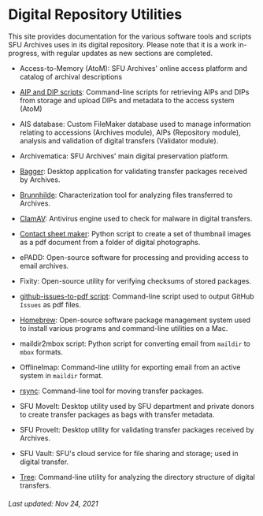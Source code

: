 # Digital Repository Utilities

This site provides documentation for the various software tools and scripts SFU Archives uses in its digital repository. Please note that it is a work in-progress, with regular updates as new sections are completed.

- Access-to-Memory (AtoM): SFU Archives' online access platform and catalog of archival descriptions

- [AIP and DIP scripts](utilities/aip-and-dip-scripts.md): Command-line scripts for retrieving AIPs and DIPs from storage and upload DIPs and metadata to the access system (AtoM)

- AIS database: Custom FileMaker database used to manage information relating to accessions (Archives module), AIPs (Repository module), analysis and validation of digital transfers (Validator module).

- Archivematica: SFU Archives' main digital preservation platform.

- [Bagger](utilities/bagger.md): Desktop application for validating transfer packages received by Archives.

- [Brunnhilde](utilities/brunnhilde.md): Characterization tool for analyzing files transferred to Archives.

- [ClamAV](utilities/clamav.md): Antivirus engine used to check for malware in digital transfers.

- [Contact sheet maker](utilities/contact-sheet-maker.md): Python script to create a set of thumbnail images as a pdf document from a folder of digital photographs.

- ePADD: Open-source software for processing and providing access to email archives.

- Fixity: Open-source utility for verifying checksums of stored packages.

- [github-issues-to-pdf script](utilities/github-issues-to-pdf.md): Command-line script used to output GitHub `Issues` as pdf files.

- [Homebrew](utilities/homebrew.md): Open-source software package management system used to install various programs and command-line utilities on a Mac.

- maildir2mbox script: Python script for converting email from `maildir` to `mbox` formats.

- OfflineImap: Command-line utility for exporting email from an active system in `maildir` format.

- [rsync](utilities/rsync.md): Command-line tool for moving transfer packages.

- SFU MoveIt: Desktop utility used by SFU department and private donors to create transfer packages as bags with transfer metadata.

- SFU ProveIt: Desktop utility for validating transfer packages received by Archives.

- SFU Vault: SFU's cloud service for file sharing and storage; used in digital transfer.

- [Tree](utilities/tree.md): Command-line utility for analyzing the directory structure of digital transfers.

###### Last updated: Nov 24, 2021
